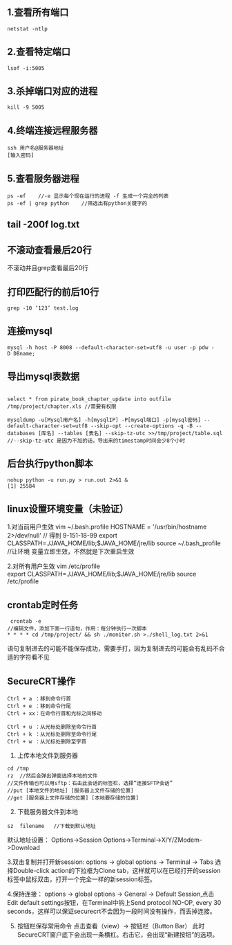 ## 1.查看所有端口
```
netstat -ntlp
```

## 2.查看特定端口
```
lsof -i:5005
```

## 3.杀掉端口对应的进程
```
kill -9 5005
```

## 4.终端连接远程服务器
```
ssh 用户名@服务器地址
[输入密码]
```

## 5.查看服务器进程
```
ps -ef    //-e 显示每个现在运行的进程 -f 生成一个完全的列表
ps -ef | grep python    //筛选出有python关键字的     
```

## tail -200f log.txt
## 不滚动查看最后20行
不滚动并且grep查看最后20行

## 打印匹配行的前后10行
```
grep -10 ‘123’ test.log
```
## 连接mysql
```
mysql -h host -P 8008 --default-character-set=utf8 -u user -p pdw -D DBname;
```

## 导出mysql表数据

```

select * from pirate_book_chapter_update into outfile /tmp/project/chapter.xls //需要有权限

mysqldump -u[Mysql用户名] -h[mysqlIP] -P[mysql端口] -p[mysql密码] --default-character-set=utf8 --skip-opt --create-options -q -B --databases [库名] --tables [表名] --skip-tz-utc >>/tmp/project/table.sql
//--skip-tz-utc 是因为不加的话，导出来的timestamp时间会少8个小时
```

## 后台执行python脚本
```
nohup python -u run.py > run.out 2>&1 &
[1] 25584
```

## linux设置环境变量（未验证）
1.对当前用户生效
vim ~/.bash.profile
HOSTNAME = '/usr/bin/hostname 2>/dev/null'   // 得到 9-151-18-99
export CLASSPATH=./JAVA_HOME/lib;$JAVA_HOME/jre/lib
source ~/.bash_profile    //让环境 变量立即生效，不然就是下次重启生效

2.对所有用户生效
vim /etc/profile    
export CLASSPATH=./JAVA_HOME/lib;$JAVA_HOME/jre/lib
source /etc/profile

## crontab定时任务
```
 crontab -e
//编辑文件，添加下面一行语句，作用：每分钟执行一次脚本
* * * * cd /tmp/project/ && sh ./monitor.sh >./shell_log.txt 2>&1   
```
语句复制进去的可能不能保存成功，需要手打，因为复制进去的可能会有乱码不合适的字符看不见

## SecureCRT操作
```
Ctrl + a ：移到命令行首
Ctrl + e ：移到命令行尾
Ctrl + xx：在命令行首和光标之间移动

Ctrl + u ：从光标处删除至命令行首
Ctrl + k ：从光标处删除至命令行尾
Ctrl + w ：从光标处删除至字首
```

1.  上传本地文件到服务器
```
cd /tmp
rz  //然后会弹出弹窗选择本地的文件
//文件传输也可以用sftp：右击此会话的标签栏，选择“连接SFTP会话”
//put [本地文件的地址] [服务器上文件存储的位置]
//get [服务器上文件存储的位置] [本地要存储的位置]
```
2. 下载服务器文件到本地
```
sz  filename   //下载到默认地址
```
默认地址设置：
Options->Session Options->Terminal->X/Y/ZModem->Download

3.双击复制并打开新session:
options -> global options -> Terminal -> Tabs 选择Double-click action的下拉框为Clone tab，这样就可以在已经打开的session标签中鼠标双击，打开一个完全一样的新session标签。 

4.保持连接：
options -> global options -> General -> Default Session,点击Edit default settings按钮，在Terminal中钩上Send protocol NO-OP, every 30 seconds，这样可以保证securecrt不会因为一段时间没有操作，而丢掉连接。

5. 按钮栏保存常用命令
点击查看（view）-> 按钮栏（Button Bar）
此时SecureCRT窗户底下会出现一条横杠。右击它，会出现“新建按钮”的选项。
